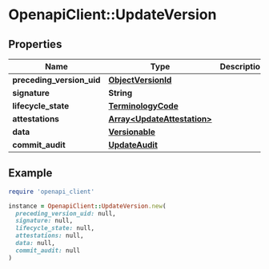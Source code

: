 # OpenapiClient::UpdateVersion

## Properties

| Name | Type | Description | Notes |
| ---- | ---- | ----------- | ----- |
| **preceding_version_uid** | [**ObjectVersionId**](ObjectVersionId.md) |  | [optional] |
| **signature** | **String** |  | [optional] |
| **lifecycle_state** | [**TerminologyCode**](TerminologyCode.md) |  |  |
| **attestations** | [**Array&lt;UpdateAttestation&gt;**](UpdateAttestation.md) |  | [optional] |
| **data** | [**Versionable**](Versionable.md) |  |  |
| **commit_audit** | [**UpdateAudit**](UpdateAudit.md) |  |  |

## Example

```ruby
require 'openapi_client'

instance = OpenapiClient::UpdateVersion.new(
  preceding_version_uid: null,
  signature: null,
  lifecycle_state: null,
  attestations: null,
  data: null,
  commit_audit: null
)
```

